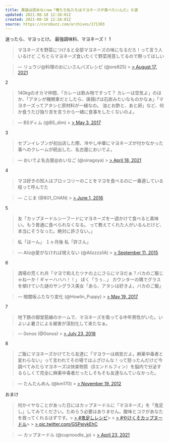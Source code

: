 ```yaml
---
title: 異論は認めないww「俺たち私たちはマヨネーズが食べたいんだ」８選
updated: 2021-08-18 12:18:01Z
created: 2021-08-18 12:18:01Z
source: https://corobuzz.com/archives/171303
---
```


迷ったら、マヨっとけ。
最強調味料、マヨネーズ！
1
> マヨネーズを野菜につけると全部マヨネーズの味になるだろ！って言う人いるけど
> こちとらマヨネーズ食いたくて野菜用意してるので黙ってほしい

> — リュウジ@料理のおにいさんバズレシピ (@ore825) > [> August 17, 2021](https://twitter.com/ore825/status/1427438064276701187?ref_src=twsrc%5Etfw)

2

> 140kgのオカマ仲間、「カレーは飲み物ですって？ カレーは空気よ」のほか、「アタシが機関車だとしたら、唐揚げは石炭みたいなものかなぁ」「マヨネーズってアタシと原材料が一緒なの。 油とお酢と、あと卵」など、何か食うたび独り言を言うから一緒に食事をしたくないのよ。

> — BSディム (@BS_dim) > [> May 3, 2017](https://twitter.com/BS_dim/status/859735836790734849?ref_src=twsrc%5Etfw)

3
> セブンイレブンが初出店した際、冷やし中華にマヨネーズが付かなかった事へのクレームが続出した、名古屋においでよ。

> — おいでよ名古屋@おいなご (@oinagoya) > [> April 18, 2021](https://twitter.com/oinagoya/status/1383744282369003525?ref_src=twsrc%5Etfw)

4
> マヨ好きの知人はブロッコリーのことをマヨを食べるのに一番適している枝って呼んでた

> — こじま (@801_CHAN) > [> June 1, 2016](https://twitter.com/801_CHAN/status/737923636758216704?ref_src=twsrc%5Etfw)

5

> 友「カップヌードルシーフードにマヨネーズを一週かけて食べると美味い。もう普通に食べられなくなる。 って教えてくれた人がいるんだけど、本当にそうなった。絶対に許さない。」

> 私「ほーん」
> １ヶ月後
> 私「許さん」

> — Aliz@愛がなければ視えない (@AlizzzzilA) > [> September 11, 2015](https://twitter.com/AlizzzzilA/status/642180630772510721?ref_src=twsrc%5Etfw)

6
> 酒場の荒くれ共「マヨで和えたツナの上にさらにマヨだぁ？バカのご飯じゃねーか！ギャーハハハ！！」
> ぼく「うぅ…」
> カウンターの隅でグラスを傾けていた謎のサングラス美女「あら、アタシは好きよ。バカのご飯」

> — 暗闇坂ふたなり変化 (@Howlin_Puppy) > [> May 19, 2017](https://twitter.com/Howlin_Puppy/status/865513865215332354?ref_src=twsrc%5Etfw)

7
> 地下鉄の御堂筋線のホームで、マヨネーズを吸ってる中年男性がいた。いよいよ暑さによる被害が深刻化して来たなぁ。

> — 0onos (@0onos) > [> July 23, 2018](https://twitter.com/0onos/status/1021249707346079744?ref_src=twsrc%5Etfw)

8

> ご飯にマヨネーズかけてたら友達に「マヨラーは病気だよ。麻薬中毒者と変わらない」って言われてその場ではふざけんな！って怒ったんだけど今調べてみたらマヨネーズは快楽物質（βエンドルフィン）を脳内で分泌するらしくて完全に麻薬中毒者だったしそもそも友達なんていなかった。

> — たんたんめん (@km170) > [> November 19, 2012](https://twitter.com/km170/status/270481466000027648?ref_src=twsrc%5Etfw)

おまけ

> 何かイヤなことがあった日にはカップヌードルに「マヨネーズ」を「鬼足し」してみてください。ためらう必要はありません。酸味とコクがあなたを救ってくれるはずです。> [> #鬼足しレシピ](https://twitter.com/hashtag/%E9%AC%BC%E8%B6%B3%E3%81%97%E3%83%AC%E3%82%B7%E3%83%94?src=hash&ref_src=twsrc%5Etfw)>   > [> #やけくそカップヌードル](https://twitter.com/hashtag/%E3%82%84%E3%81%91%E3%81%8F%E3%81%9D%E3%82%AB%E3%83%83%E3%83%97%E3%83%8C%E3%83%BC%E3%83%89%E3%83%AB?src=hash&ref_src=twsrc%5Etfw)>   > [> pic.twitter.com/GSPeiykEhC](https://t.co/GSPeiykEhC)

> — カップヌードル (@cupnoodle_jp) > [> April 23, 2021](https://twitter.com/cupnoodle_jp/status/1385420661644988418?ref_src=twsrc%5Etfw)